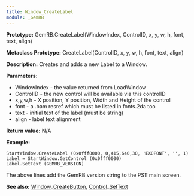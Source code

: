 ```yaml
---
title: Window_CreateLabel
module: _GemRB
---
```


**Prototype:** GemRB.CreateLabel(WindowIndex, ControlID, x, y, w, h, font, text, align)

**Metaclass Prototype:** CreateLabel(ControlID, x, y, w, h, font, text, align)

**Description:** Creates and adds a new Label to a Window.

**Parameters:**
  * WindowIndex - the value returned from LoadWindow
  * ControlID   - the new control will be available via this controlID
  * x,y,w,h     - X position, Y position, Width and Height of the control
  * font        - a .bam resref which must be listed in fonts.2da too
  * text        - initial text of the label (must be string)
  * align       - label text alignment

**Return value:** N/A

**Example:**

    StartWindow.CreateLabel (0x0fff0000, 0,415,640,30, 'EXOFONT', '', 1)
    Label = StartWindow.GetControl (0x0fff0000)
    Label.SetText (GEMRB_VERSION)
The above lines add the GemRB version string to the PST main screen.

**See also:** [Window_CreateButton](Window_CreateButton.md), [Control_SetText](Control_SetText.md)
